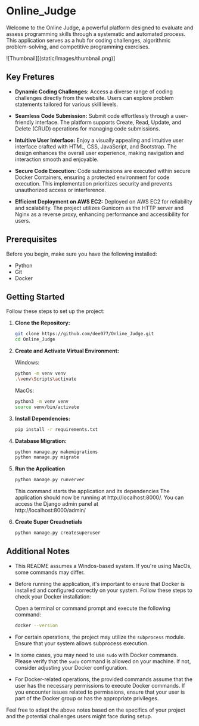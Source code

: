 # Online_Judge

Welcome to the Online Judge, a powerful platform designed to evaluate and assess programming skills through a systematic and automated process. This application serves as a hub for coding challenges, algorithmic problem-solving, and competitive programming exercises.

![Thumbnail][(static/Images/thumbnail.png)]

## Key Fretures

- **Dynamic Coding Challenges:** Access a diverse range of coding challenges directly from the website. Users can explore problem statements tailored for various skill levels.

- **Seamless Code Submission:** Submit code effortlessly through a user-friendly interface. The platform supports Create, Read, Update, and Delete (CRUD) operations for managing code submissions.

- **Intuitive User Interface:** Enjoy a visually appealing and intuitive user interface crafted with HTML, CSS, JavaScript, and Bootstrap. The design enhances the overall user experience, making navigation and interaction smooth and enjoyable.

- **Secure Code Execution:** Code submissions are executed within secure Docker Containers, ensuring a protected environment for code execution. This implementation prioritizes security and prevents unauthorized access or interference.

- **Efficient Deployment on AWS EC2:** Deployed on AWS EC2 for reliability and scalability. The project utilizes Gunicorn as the HTTP server and Nginx as a reverse proxy, enhancing performance and accessibility for users.


## Prerequisites

Before you begin, make sure you have the following installed:

- Python
- Git
- Docker

## Getting Started

Follow these steps to set up the project:

1. **Clone the Repository:**

   ```bash
   git clone https://github.com/dee077/Online_Judge.git
   cd Online_Judge
   ```

2. **Create and Activate Virtual Environment:**

    Windows:
    ```bash
    python -m venv venv
    .\venv\Scripts\activate
    ```

    MacOs:  
    ```bash
    python3 -m venv venv
    source venv/bin/activate  
    ```

3. **Install Dependencies:**
    
    ```bash
    pip install -r requirements.txt
    ```

5. **Database Migration:**
    
    ```bash
    python manage.py makemigrations
    python manage.py migrate
    ```

6. **Run the Application**

    ```bash
    python manage.py runverver
    ```
    This command starts the application and its dependencies
    The application should now be running at http://localhost:8000/. You can access the Django admin panel at    
    http://localhost:8000/admin/

7. **Create Super Creadnetials**
    
    ```bash
    python manage.py createsuperuser
    ```

## Additional Notes

- This README assumes a Windos-based system. If you're using MacOs, some commands may differ.

- Before running the application, it's important to ensure that Docker is installed and configured correctly on 
  your system. Follow these steps to check your Docker installation:

  Open a terminal or command prompt and execute the following command:

    ```bash
    docker --version
    ```

- For certain operations, the project may utilize the `subprocess` module. Ensure that your system allows subprocess execution.

- In some cases, you may need to use `sudo` with Docker commands. Please verify that the `sudo` command is allowed on your machine. If not, consider adjusting your Docker configuration.

- For Docker-related operations, the provided commands assume that the user has the necessary permissions to execute Docker commands. If you encounter issues related to permissions, ensure that your user is part of the Docker group or has the appropriate privileges.

Feel free to adapt the above notes based on the specifics of your project and the potential challenges users might face during setup.